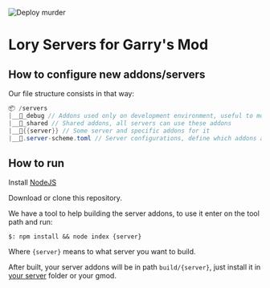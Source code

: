 ![Deploy murder](https://github.com/ceifa/lory-gmod-servers/workflows/Deploy%20murder/badge.svg?branch=master)

# Lory Servers for Garry's Mod

## How to configure new addons/servers

Our file structure consists in that way:

```cs
📦 /servers
|__📁_debug // Addons used only on development environment, useful to monitor CPU/Mem
|__📁_shared // Shared addons, all servers can use these addons
|__📁{{server}} // Some server and specific addons for it
|__📃.server-scheme.toml // Server configurations, define which addons a server should have
```

## How to run

Install [NodeJS](https://nodejs.org/en/download/)

Download or clone this repository.

We have a tool to help building the server addons, to use it enter on the tool path and run:

    $: npm install && node index {server}

Where `{server}` means to what server you want to build.

After built, your server addons will be in path `build/{server}`, just install it in [your server](https://wiki.facepunch.com/gmod/Downloading_a_Dedicated_Server) folder or your gmod.

